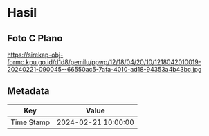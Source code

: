 # Hasil

## Foto C Plano

https://sirekap-obj-formc.kpu.go.id/d1d8/pemilu/ppwp/12/18/04/20/10/1218042010019-20240221-090045--66550ac5-7afa-4010-ad18-94353a4b43bc.jpg


## Metadata

| Key        | Value               |
| ---------- | ------------------- |
| Time Stamp | 2024-02-21 10:00:00 |



